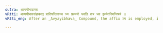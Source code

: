 ```yaml
---
sutra: अव्ययीभावाच्च
vRtti: अव्ययीभावसंज्ञकात् प्रातिपदिकाच्च ञ्यः प्रत्ययो भवति तत्र भव इत्येतस्मिन्विषये ॥
vRtti_eng: After an _Avyayibhava_ Compound, the affix ञ्य is employed, in the sense of 'who stays there.'

---
```

